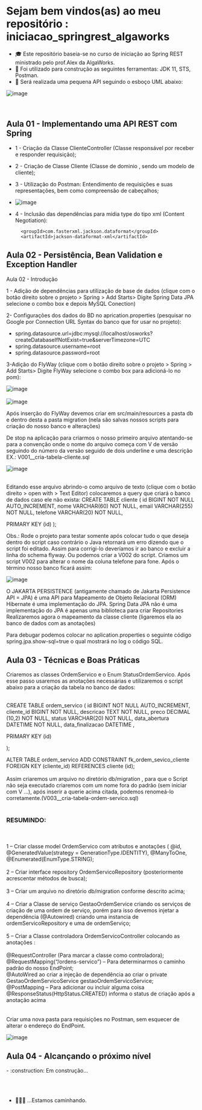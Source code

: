 # Sejam bem vindos(as) ao meu repositório : iniciacao_springrest_algaworks


- :mortar_board: Este repositório baseia-se no curso de iniciação ao Spring REST ministrado pelo prof.Alex da AlgaWorks.
- :construction: Foi utilizado para construção as seguintes ferramentas: JDK 11, STS, Postman.
- :memo: Será realizada uma pequena API seguindo o esboço UML abaixo:


![image](https://user-images.githubusercontent.com/59769434/111009831-7148b480-8373-11eb-8d01-d21a544d9ff2.png)

</br>
<h2>Aula 01 - Implementando uma API REST com Spring</h2>

- 1 - Criação da Classe ClienteController (Classe responsável por receber e responder requisição);
- 2 - Criação de Classe Cliente (Classe de dominio , sendo um modelo de cliente);
- 3 - Utilização do Postman: Entendimento de requisições e suas representações, bem como compreensão de cabeçalhos;
- ![image](https://user-images.githubusercontent.com/59769434/111013866-eae69f80-837f-11eb-83e2-bb8e87f51cb7.png)

- 4 - Inclusão das dependências para midia type do tipo xml (Content Negotiation):
 
		<groupId>com.fasterxml.jackson.dataformat</groupId>
		<artifactId>jackson-dataformat-xml</artifactId>
		
<h2>Aula 02 - Persistência, Bean Validation e Exception Handler</h2>

Aula 02 - Introdução

1 - Adição de dependências para utilização de base de dados (clique com o botão direito sobre o projeto > Spring > Add Starts> Digite Spring Data JPA  selecione o combo box e depois MySQL Conection)

2- Configurações dos dados do BD no aprication.properties (pesquisar no Google por Connection URL Syntax do banco que for usar no projeto):<br>
- spring.datasource.url=jdbc:mysql://localhost/osworks?createDatabaseIfNotExist=true&serverTimezone=UTC
- spring.datasource.username=root
- spring.datasource.password=root

3-Adição do FlyWay (clique com o botão direito sobre o projeto > Spring > Add Starts> Digite FlyWay   selecione o combo box para adicioná-lo no pom):

 
![image](https://user-images.githubusercontent.com/59769434/111552299-c6fcd280-8760-11eb-8a8e-5e007f5daf2a.png)
<br><br>
![image](https://user-images.githubusercontent.com/59769434/111552528-4be7ec00-8761-11eb-9ad3-4e74accaa9ec.png)



 

Após inserção do FlyWay devemos criar em src/main/resources a pasta db e dentro desta a pasta migration (nela são salvas nossos scripts para criação do nosso banco e alterações)<br> 

De stop na aplicação para criarmos o nosso primeiro arquivo atentando-se para a convenção onde o nome do arquivo começa com V de versão seguindo do número da versão seguido de dois underline e uma descrição EX.: V001__cria-tabela-cliente.sql
 
 
![image](https://user-images.githubusercontent.com/59769434/111552628-80f43e80-8761-11eb-97ae-0f45654f3c93.png)

 

<br>
Editando esse arquivo abrindo-o como arquivo de texto (clique com o botão direito > open with > Text Editor) colocaremos a query que criará o banco de dados caso ele não exista:
CREATE TABLE cliente
(
id BIGINT NOT NULL AUTO_INCREMENT,
nome VARCHAR(60) NOT NULL,
email VARCHAR(255) NOT NULL, 
telefone VARCHAR(20) NOT NULL,

PRIMARY KEY (id)
);

Obs.: Rode o projeto para testar somente após colocar tudo o que deseja dentro do script caso contrário o Java retornará um erro dizendo que o script foi editado. Assim para corrigi-lo deveríamos ir ao banco e excluir a linha do schema flyway. Ou podemos criar a V002 do script.
Criamos um script V002 para alterar o nome da coluna telefone para fone.
Após o término nosso banco ficará assim:

![image](https://user-images.githubusercontent.com/59769434/111552609-746fe600-8761-11eb-8ef8-9321a109e32e.png)

O JAKARTA PERSISTENCE (antigamente chamado de Jakarta Persistence API = JPA) é uma API para Mapeamento de Objeto Relacional (ORM) 
Hibernate é uma implementação do JPA.
Spring Data JPA não é uma implementação do JPA é apenas uma biblioteca para criar Repositories
Realizaremos agora o mapeamento da classe cliente (ligaremos ela ao banco de dados com as anotações)

Para debugar podemos colocar no aplication.properties o seguinte código spring.jpa.show-sql=true o qual mostrará no log o código SQL.




<h2>Aula 03 - Técnicas e Boas Práticas</h2>
Criaremos as classes OrdemServico e o Enum StatusOrdemServico. Após esse passo usaremos as anotações necessárias e utilizaremos o script abaixo para a criação da tabela no banco de dados:
<br><br>

CREATE TABLE ordem_servico
(
id BIGINT NOT NULL AUTO_INCREMENT,
cliente_id BIGINT NOT NULL,
descricao TEXT NOT NULL,
preco DECIMAL (10,2) NOT NULL,
status VARCHAR(20) NOT NULL,
data_abertura DATETIME NOT NULL,
data_finalizacao DATETIME ,

PRIMARY KEY (id)

);

ALTER TABLE ordem_servico ADD CONSTRAINT  fk_ordem_sevico_cliente
FOREIGN KEY (cliente_id) REFERENCES cliente (id);
<br><br>
Assim criaremos um arquivo no diretório db/migration , para que o Script não seja executado criaremos com um nome fora do padrão (sem iniciar com V ...), após inserir a querie acima citada, podemos renomeá-lo corretamente.(V003__cria-tabela-ordem-servico.sql)
<br><br>

<h3> RESUMINDO:</h3>
<br><br>
1 – Criar classe model OrdemServico com atributos e anotações (
@id, @GeneratedValue(strategy = GenerationType.IDENTITY), @ManyToOne, @Enumerated(EnumType.STRING);
<br><br>
2 – Criar interface repository OrdemServicoRepository (posteriormente acrescentar métodos de busca);
<br><br>
3 – Criar um arquivo no diretório db/migration conforme descrito acima;
<br><br>
4 – Criar a Classe de serviço GestaoOrdemService criando os serviços de criação de uma ordem de serviço, porém para isso devemos injetar a dependência (@Autowired) criando uma instancia de ordemServicoRepository e uma de ordemServiço;
<br><br>
5 – Criar a Classe controladora  OrdemServicoController colocando as anotações :
<br><br>
@RequestController (Para marcar a classe como controladora);<br>
@RequestMapping(“/ordens-servico”) – Para determinarmos o caminho padrão do nosso EndPoint;<br>
@AutoWired ao criar a injeção de dependência ao criar o private GestaoOrdemServicoService gestaoOrdemServicoService;<br>
@PostMapping – Para adicionar ou incluir alguma coisa<br>
@ResponseStatus(HttpStatus.CREATED) informa o status de criação após a anotação acima<br>
<br><br>
Criar uma nova pasta para requisições no Postman, sem esquecer de alterar o endereço do EndPoint.

![image](https://user-images.githubusercontent.com/59769434/112074838-ee371380-8b55-11eb-9559-df1b8c88efd7.png)



<h2>Aula 04 - Alcançando o próximo nível</h2>
- :construction: Em construção...

</br></br>
- 🚶🚶🚶 ...Estamos caminhando.
